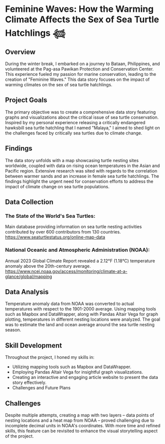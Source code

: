 # Feminine Waves: How the Warming Climate Affects the Sex of Sea Turtle Hatchlings 𓆉 

## Overview

During the winter break, I embarked on a journey to Bataan, Philippines, and volunteered at the Pag-asa Pawikan Protection and Conservation Center. This experience fueled my passion for marine conservation, leading to the creation of "Feminine Waves." This data story focuses on the impact of warming climates on the sex of sea turtle hatchlings.

## Project Goals

The primary objective was to create a comprehensive data story featuring graphs and visualizations about the critical issue of sea turtle conservation. Inspired by my personal experience releasing a critically endangered hawksbill  sea turtle hatchling that I named "Malaya," I aimed to shed light on the challenges faced by critically sea turtles due to climate change.

## Findings

The data story unfolds with a map showcasing turtle nesting sites worldwide, coupled with data on rising ocean temperatures in the Asian and Pacific region. Extensive research was sited with regards to the correlation between warmer sands and an increase in female sea turtle hatchlings. The findings highlight the urgent need for conservation efforts to address the impact of climate change on sea turtle populations.

## Data Collection

### The State of the World's Sea Turtles:
Main database providing information on sea turtle nesting activities contributed by over 600 contributors from 130 countries. https://www.seaturtlestatus.org/online-map-data

### National Oceanic and Atmospheric Administration (NOAA):
Annual 2023 Global Climate Report revealed a 2.12°F (1.18°C) temperature anomaly above the 20th-century average.
https://www.ncei.noaa.gov/access/monitoring/climate-at-a-glance/global/mapping

## Data Analysis
Temperature anomaly data from NOAA was converted to actual temperatures with respect to the 1901-2000 average. Using mapping tools such as Mapbox and DataWrapper, along with Pandas Altair Vega for graph plotting, temperatures in different nesting locations were analyzed. The goal was to estimate the land and ocean average around the sea turtle nesting season.

## Skill Development

Throughout the project, I honed my skills in:

* Utilizing mapping tools such as Mapbox and DataWrapper.
* Employing Pandas Altair Vega for insightful graph visualizations.
* Creating an interactive and engaging article website to present the data story effectively.
* Challenges and Future Plans

## Challenges
Despite multiple attempts, creating a map with two layers – data points of nesting locations and a heat map from NOAA – proved challenging due to incomplete decimal units in NOAA's coordinates. With more time and refined skills, this feature can be revisited to enhance the visual storytelling aspect of the project.
